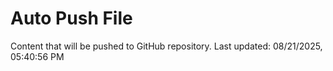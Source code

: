 # Auto Push File

Content that will be pushed to GitHub repository.
Last updated: 08/21/2025, 05:40:56 PM